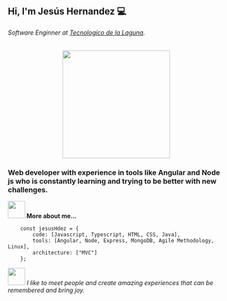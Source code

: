 ## Hi, I'm Jesús Hernandez :computer:
###### Software Enginner at [Tecnologico de la Laguna](http://www.itlalaguna.edu.mx/ "Tecnologico de la Laguna").

<div>
    <p style = 'text-align:center;'>
    <img src="https://media4.giphy.com/media/SWoSkN6DxTszqIKEqv/giphy.gif?cid=ecf05e47p2xa7pwfvovozwc12r7ssdgmwjowte1rwa9inn4l&rid=giphy.gif&ct=g?format=jpg&name=small" width="250px">
    </p>
<div/>

### Web developer with experience in tools like Angular and Node js who is constantly learning and trying to be better with new challenges. 

<div>
    <p style = 'font-weight: bold;'>
    <img src="https://cdn-icons-png.flaticon.com/512/5828/5828033.png?format=jpg&name=small" width         ="40px"> 
    More about me...
    <p/>
<div/>

```
    const jesusHdez = {
        code: [Javascript, Typescript, HTML, CSS, Java],
        tools: [Angular, Node, Express, MongoDB, Agile Methodology, Linux],
        architecture: ["MVC"]
    };
```

<div>
    <p style = 'font-style: italic'>
    <img src="https://cdn-icons-png.flaticon.com/512/5828/5828043.png?format=jpg&name=small" width         ="40px">
    I like to meet people and create amazing experiences that can be remembered and bring joy.
    <p/>
<div/>

